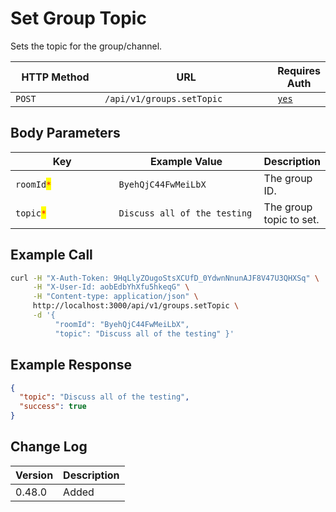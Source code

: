 # Set Group Topic

Sets the topic for the group/channel.

<table><thead><tr><th width="176">HTTP Method</th><th width="313">URL</th><th>Requires Auth</th></tr></thead><tbody><tr><td><code>POST</code></td><td><code>/api/v1/groups.setTopic</code></td><td><a href="../../authentication-endpoints/"><code>yes</code></a></td></tr></tbody></table>

## Body Parameters

<table><thead><tr><th width="185.33333333333331">Key</th><th width="246">Example Value</th><th>Description</th></tr></thead><tbody><tr><td><code>roomId</code><mark style="color:red;"><code>*</code></mark></td><td><code>ByehQjC44FwMeiLbX</code></td><td>The group ID.</td></tr><tr><td><code>topic</code><mark style="color:red;"><code>*</code></mark></td><td><code>Discuss all of the testing</code></td><td>The group topic to set.</td></tr></tbody></table>

## Example Call

```bash
curl -H "X-Auth-Token: 9HqLlyZOugoStsXCUfD_0YdwnNnunAJF8V47U3QHXSq" \
     -H "X-User-Id: aobEdbYhXfu5hkeqG" \
     -H "Content-type: application/json" \
     http://localhost:3000/api/v1/groups.setTopic \
     -d '{ 
          "roomId": "ByehQjC44FwMeiLbX", 
          "topic": "Discuss all of the testing" }'
```

## Example Response

```json
{
  "topic": "Discuss all of the testing",
  "success": true
}
```

## Change Log

| Version | Description |
| ------- | ----------- |
| 0.48.0  | Added       |
